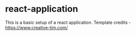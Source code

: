 # react-application

This is a basic setup of a react application.
Template credits - https://www.creative-tim.com/
